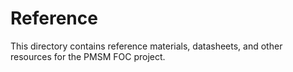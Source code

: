 # Reference

This directory contains reference materials, datasheets, and other resources for the PMSM FOC project.
